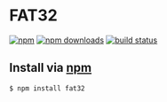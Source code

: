 # FAT32
[![npm](https://img.shields.io/npm/v/fat32.svg?style=flat-square)](https://npmjs.com/fat32)
[![npm downloads](https://img.shields.io/npm/dm/fat32.svg?style=flat-square)](https://npmjs.com/fat32)
[![build status](https://img.shields.io/travis/jhermsmeier/node-fat32.svg?style=flat-square)](https://travis-ci.org/jhermsmeier/node-fat32)

## Install via [npm](https://npmjs.com)

```sh
$ npm install fat32
```
